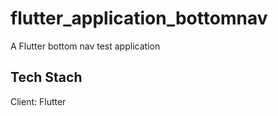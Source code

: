# flutter_application_bottomnav

A Flutter bottom nav test application

## Tech Stach

Client: Flutter
